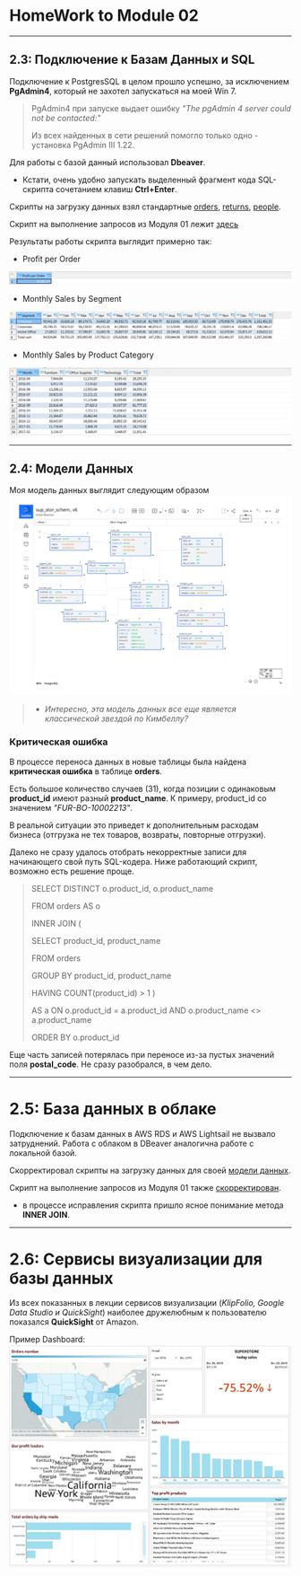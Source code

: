 # HomeWork to Module 02
---
##  2.3: Подключение к Базам Данных и SQL

Подключение к PostgresSQL в целом прошло успешно, за исключением **PgAdmin4**, который не захотел запускаться на моей Win 7.

> PgAdmin4 при запуске выдает ошибку *"The pgAdmin 4 server could not be contacted:"*
>
>Из всех найденных в сети решений помогло только одно - установка PgAdmin III 1.22.

Для работы с базой данный использовал **Dbeaver**.

* Кстати, очень удобно запускать выделенный фрагмент кода SQL-скрипта сочетанием клавиш **Ctrl+Enter**.

Скрипты на загрузку данных взял стандартные
[orders](https://github.com/VitMesh/DE_learn/blob/main/DE101/Module02/orders.sql),
[returns](https://github.com/VitMesh/DE_learn/blob/main/DE101/Module02/returns.sql),
[people](https://github.com/VitMesh/DE_learn/blob/main/DE101/Module02/people.sql). 

Скрипт на выполнение запросов из Модуля 01 лежит [здесь](https://github.com/VitMesh/DE_learn/blob/main/DE101/Module02/Scripts_01.sql)

Результаты работы скрипта выглядит примерно так:

* Profit per Order

![](01_01.PNG)

* Monthly Sales by Segment

![](01_02.PNG)

* Monthly Sales by Product Category

![](01_03.PNG)

---
##  2.4: Модели Данных

Моя модель данных выглядит следующим образом
![Физическая схема](Physical_sup_stor_schem-SqlDBM.jpg)

> * _Интересно, эта модель данных все еще является классической звездой по Кимбеллу?_ 
 

### Критическая ошибка 

 В процессе переноса данных в новые таблицы была найдена **критическая ошибка** в таблице **orders**. 
 
Есть большое количество случаев (31), когда позиции с одинаковым **product_id** имеют разный **product_name**. К примеру, product_id со значением *_"FUR-BO-10002213"_*.

В реальной ситуации это приведет к дополнительным расходам бизнеса (отгрузка не тех товаров, возвраты, повторные отгрузки).

Далеко не сразу удалось отобрать некорректные записи для начинающего свой путь SQL-кодера. Ниже работающий скрипт, возможно есть решение проще.
>
>SELECT DISTINCT o.product_id, o.product_name
>
>FROM orders AS o
>
>INNER JOIN (
>
>SELECT product_id, product_name
> 
>FROM orders
> 
>GROUP BY product_id, product_name
> 
>HAVING COUNT(product_id) > 1
>)
>
>AS a ON o.product_id = a.product_id AND o.product_name <> a.product_name
>
>ORDER BY o.product_id

Еще часть записей потерялась при переносе из-за пустых значений поля **postal_code**. Не сразу разобрался, в чем дело.

---
# 2.5: База данных в облаке

Подключение к базам данных в AWS RDS и AWS Lightsail не вызвало затруднений. Работа с облаком в DBeaver аналогична работе с локальной базой.

Скорректировал скрипты на загрузку данных для своей 
[модели данных](https://github.com/VitMesh/DE_learn/blob/main/DE101/Module02/stg.to.dw.SqlDBM_MySchem_final.sql). 

Скрипт на выполнение запросов из Модуля 01 также [скорректирован](https://github.com/VitMesh/DE_learn/blob/main/DE101/Module02/Scripts_01_cl.sql).

* в процессе исправления скрипта пришло ясное понимание метода **INNER JOIN**.

---
# 2.6: Сервисы визуализации для базы данных

Из всех показанных в лекции сервисов визуализации (_KlipFolio, Google Data Studio и QuickSight_) наиболее дружелюбным к пользователю показался **QuickSight** от Amazon. 

Пример Dashboard:
![](Superstore_QuickSight_Dashboard.jpg)

